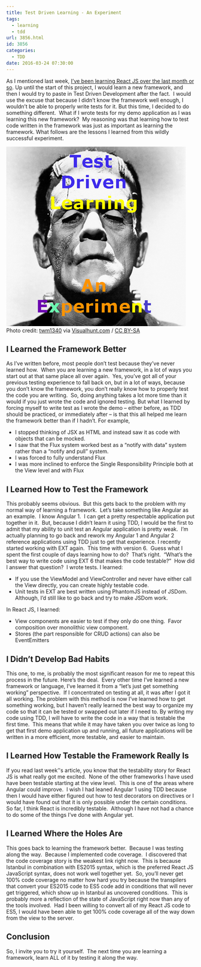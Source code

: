 ```yaml
---
title: Test Driven Learning - An Experiment
tags:
  - learning
  - tdd
url: 3856.html
id: 3856
categories:
  - TDD
date: 2016-03-24 07:30:00
---
```


As I mentioned last week, [I’ve been learning React JS over the last month or so](/react-js-and-associated-bits/). Up until the start of this project, I would learn a new framework, and then I would try to paste in Test Driven Development after the fact.  I would use the excuse that because I didn’t know the framework well enough, I wouldn’t be able to properly write tests for it. But this time, I decided to do something different.  What if I wrote tests for my demo application as I was learning this new framework?  My reasoning was that learning how to test code written in the framework was just as important as learning the framework. What follows are the lessons I learned from this wildly successful experiment.

![image](/uploads/2016/03/image-4.png "Test Driven Learning") Photo credit: [twm1340](//www.flickr.com/photos/tom-margie/1538953234/) via [Visualhunt.com](//visualhunt.com) / [CC BY-SA](//creativecommons.org/licenses/by-sa/2.0/)

I Learned the Framework Better
------------------------------

As I’ve written before, most people don’t test because they’ve never learned how.  When you are learning a new framework, in a lot of ways you start out at that same place all over again.  Yes, you’ve got all of your previous testing experience to fall back on, but in a lot of ways, because you don’t know the framework, you don’t really know how to properly test the code you are writing.  So, doing anything takes a lot more time than it would if you just wrote the code and ignored testing. But what I learned by forcing myself to write test as I wrote the demo – either before, as TDD should be practiced, or immediately after – is that this all helped me learn the framework better than if I hadn’t. For example,

*   I stopped thinking of JSX as HTML and instead saw it as code with objects that can be mocked.
*   I saw that the Flux system worked best as a “notify with data” system rather than a “notify and pull” system.
*   I was forced to fully understand Flux
*   I was more inclined to enforce the Single Responsibility Principle both at the View level and with Flux

I Learned How to Test the Framework
-----------------------------------

This probably seems obvious.  But this gets back to the problem with my normal way of learning a framework.  Let’s take something like Angular as an example.  I know Angular 1.  I can get a pretty respectable application put together in it.  But, because I didn’t learn it using TDD, I would be the first to admit that my ability to unit test an Angular application is pretty weak.  I’m actually planning to go back and rework my Angular 1 and Angular 2 reference applications using TDD just to get that experience. I recently started working with EXT again.  This time with version 6.  Guess what I spent the first couple of days learning how to do?  That’s right.  “What’s the best way to write code using EXT 6 that makes the code testable?”  How did I answer that question?  I wrote tests. I learned:

*   If you use the ViewModel and ViewController and never have either call the View directly, you can create highly testable code.
*   Unit tests in EXT are best written using PhantomJS instead of JSDom.  Although, I’d still like to go back and try to make JSDom work.

In React JS, I learned:

*   View components are easier to test if they only do one thing.  Favor composition over monolithic view component.
*   Stores (the part responsible for CRUD actions) can also be EventEmitters

I Didn’t Develop Bad Habits
---------------------------

This one, to me, is probably the most significant reason for me to repeat this process in the future. Here’s the deal.  Every other time I’ve learned a new framework or language, I’ve learned it from a “let’s just get something working” perspective.  If I concentrated on testing at all, it was after I got it all working. The problem with this method is now I’ve learned how to get something working, but I haven’t really learned the best way to organize my code so that it can be tested or swapped out later if I need to. By writing my code using TDD, I will have to write the code in a way that is testable the first time.  This means that while it may have taken you over twice as long to get that first demo application up and running, all future applications will be written in a more efficient, more testable, and easier to maintain.

I Learned How Testable the Framework Really Is
----------------------------------------------

If you read last week’'s article, you know that the testability story for React JS is what really got me excited.  None of the other frameworks I have used have been testable starting at the view level.  This is one of the areas where Angular could improve.  I wish I had leaned Angular 1 using TDD because then I would have either figured out how to test decorators on directives or I would have found out that it is only possible under the certain conditions. So far, I think React is incredibly testable.  Although I have not had a chance to do some of the things I’ve done with Angular yet.

I Learned Where the Holes Are
-----------------------------

This goes back to learning the framework better.  Because I was testing along the way.  Because I implemented code coverage.  I discovered that the code coverage story is the weakest link right now.  This is because Istanbul in combination with ES2015 syntax, which is the preferred React JS JavaScript syntax, does not work well together yet.  So, you’ll never get 100% code coverage no matter how hard you try because the transpilers that convert your ES2015 code to ES5 code add in conditions that will never get triggered, which show up in Istanbul as uncovered conditions.  This is probably more a reflection of the state of JavaScript right now than any of the tools involved.  Had I been willing to convert all of my React JS code to ES5, I would have been able to get 100% code coverage all of the way down from the view to the server.

Conclusion
----------

So, I invite you to try it yourself.  The next time you are learning a framework, learn ALL of it by testing it along the way.
